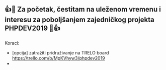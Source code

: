 ## 👍🎉 Za početak, čestitam na uleženom vremenu i interesu za poboljšanjem zajedničkog projekta PHPDEV2019 🎉👍

Koraci:
- [opcija] zatražiti pridruživanje na TRELO board https://trello.com/b/MpKVhyw3/phpdev2019
- 
